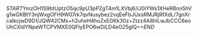 $START$YmzOH1S9btUptzO5qc9pU3pPZgT4m1LXVbj6/iJ0iYWs1XHeRBnn5hVg1wGKBtY3njWxgOFH9W07rk7qvNusybez2vqEeFbJUxsRMJRjRfXdL/7gnXrcaIkcjwD9D1/JQW42CMs+h2uheH4hoZxEGKk30z+Ztzz4A8hlLwJbCCC6eoUhCXldYNpeWTCPVMXE0QFlyEPO6wDiLD4eO25glQ==$END$